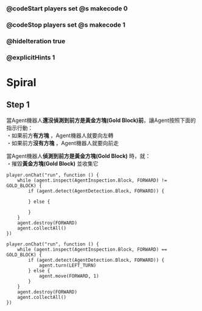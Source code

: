 ### @codeStart players set @s makecode 0
### @codeStop players set @s makecode 1

### @hideIteration true 
### @explicitHints 1


# Spiral

## Step 1
當Agent機器人**還沒偵測到前方是黃金方塊(Gold Block)前**，讓Agent按照下面的指示行動：<br>
・如果前方**有方塊** ，Agent機器人就要向左轉<br>
・如果前方**沒有方塊** ，Agent機器人就要向前走

當Agent機器人**偵測到前方是黃金方塊(Gold Block)** 時，就：<br>
・摧毀**黃金方塊(Gold Block)** 並收集它

```template
player.onChat("run", function () {
    while (agent.inspect(AgentInspection.Block, FORWARD) != GOLD_BLOCK) {
        if (agent.detect(AgentDetection.Block, FORWARD)) {

        } else {
            
        }
    }
    agent.destroy(FORWARD)
    agent.collectAll()
})
```

```ghost
player.onChat("run", function () {
    while (agent.inspect(AgentInspection.Block, FORWARD) == GOLD_BLOCK) {
        if (agent.detect(AgentDetection.Block, FORWARD)) {
            agent.turn(LEFT_TURN)
        } else {
            agent.move(FORWARD, 1)
        }
    }
    agent.destroy(FORWARD)
    agent.collectAll()
})
```